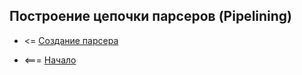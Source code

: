 ## Построение цепочки парсеров (Pipelining)


* <= [Создание парсера](https://github.com/steklopod/LexerParser/blob/master/src/main/resources/docs/p02-Building_Parser.md)

* <=== [Начало](https://github.com/steklopod/LexerParser/blob/master/README.md)
